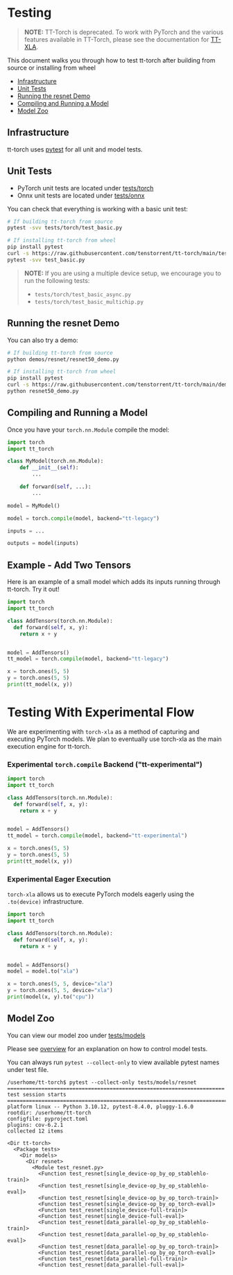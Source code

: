# Testing

> **NOTE:** TT-Torch is deprecated. To work with PyTorch and the various features available in TT-Torch, please see the documentation for [TT-XLA](https://github.com/tenstorrent/tt-xla/blob/main/README.md).

This document walks you through how to test tt-torch after building from source or installing from wheel

* [Infrastructure](#infrastructure)
* [Unit Tests](#unit-tests)
* [Running the resnet Demo](#running-the-resnet-demo)
* [Compiling and Running a Model](#compiling-and-running-a-model)
* [Model Zoo](#model-zoo)

## Infrastructure

tt-torch uses [pytest](https://docs.pytest.org/en/stable/) for all unit and model tests.

## Unit Tests

- PyTorch unit tests are located under [tests/torch](https://github.com/tenstorrent/tt-torch/tree/main/tests/torch)
- Onnx unit tests are located under [tests/onnx](https://github.com/tenstorrent/tt-torch/tree/main/tests/onnx)

You can check that everything is working with a basic unit test:

```bash
# If building tt-torch from source
pytest -svv tests/torch/test_basic.py

# If installing tt-torch from wheel
pip install pytest
curl -s https://raw.githubusercontent.com/tenstorrent/tt-torch/main/tests/torch/test_basic.py -o test_basic.py
pytest -svv test_basic.py
```

>**NOTE:** If you are using a multiple device setup, we encourage you to run the following tests:
> - `tests/torch/test_basic_async.py`
> - `tests/torch/test_basic_multichip.py`

## Running the resnet Demo
You can also try a demo:

```bash
# If building tt-torch from source
python demos/resnet/resnet50_demo.py

# If installing tt-torch from wheel
pip install pytest
curl -s https://raw.githubusercontent.com/tenstorrent/tt-torch/main/demos/resnet/resnet50_demo.py -o resnet50_demo.py
python resnet50_demo.py
```

## Compiling and Running a Model

Once you have your `torch.nn.Module` compile the model:
```py
import torch
import tt_torch

class MyModel(torch.nn.Module):
    def __init__(self):
        ...

    def forward(self, ...):
        ...

model = MyModel()

model = torch.compile(model, backend="tt-legacy")

inputs = ...

outputs = model(inputs)
```

## Example - Add Two Tensors

Here is an example of a small model which adds its inputs running through tt-torch. Try it out!

```py
import torch
import tt_torch

class AddTensors(torch.nn.Module):
  def forward(self, x, y):
    return x + y


model = AddTensors()
tt_model = torch.compile(model, backend="tt-legacy")

x = torch.ones(5, 5)
y = torch.ones(5, 5)
print(tt_model(x, y))
```

# Testing With Experimental Flow

We are experimenting with `torch-xla` as a method of capturing and executing PyTorch models. We plan to eventually use torch-xla as the main execution engine for tt-torch.

### Experimental `torch.compile` Backend ("tt-experimental")

```py
import torch
import tt_torch

class AddTensors(torch.nn.Module):
  def forward(self, x, y):
    return x + y


model = AddTensors()
tt_model = torch.compile(model, backend="tt-experimental")

x = torch.ones(5, 5)
y = torch.ones(5, 5)
print(tt_model(x, y))
```

### Experimental Eager Execution

`torch-xla` allows us to execute PyTorch models eagerly using the `.to(device)` infrastructure.

```py
import torch
import tt_torch

class AddTensors(torch.nn.Module):
  def forward(self, x, y):
    return x + y


model = AddTensors()
model = model.to("xla")

x = torch.ones(5, 5, device="xla")
y = torch.ones(5, 5, device="xla")
print(model(x, y).to("cpu"))
```

## Model Zoo

You can view our model zoo under [tests/models](https://github.com/tenstorrent/tt-torch/tree/main/tests/models)

Please see [overview](https://docs.tenstorrent.com/tt-torch/controlling.html) for an explanation on how to control model tests.

You can always run `pytest --collect-only` to view available pytest names under test file.

```
/userhome/tt-torch$ pytest --collect-only tests/models/resnet
====================================================================== test session starts =======================================================================
platform linux -- Python 3.10.12, pytest-8.4.0, pluggy-1.6.0
rootdir: /userhome/tt-torch
configfile: pyproject.toml
plugins: cov-6.2.1
collected 12 items

<Dir tt-torch>
  <Package tests>
    <Dir models>
      <Dir resnet>
        <Module test_resnet.py>
          <Function test_resnet[single_device-op_by_op_stablehlo-train]>
          <Function test_resnet[single_device-op_by_op_stablehlo-eval]>
          <Function test_resnet[single_device-op_by_op_torch-train]>
          <Function test_resnet[single_device-op_by_op_torch-eval]>
          <Function test_resnet[single_device-full-train]>
          <Function test_resnet[single_device-full-eval]>
          <Function test_resnet[data_parallel-op_by_op_stablehlo-train]>
          <Function test_resnet[data_parallel-op_by_op_stablehlo-eval]>
          <Function test_resnet[data_parallel-op_by_op_torch-train]>
          <Function test_resnet[data_parallel-op_by_op_torch-eval]>
          <Function test_resnet[data_parallel-full-train]>
          <Function test_resnet[data_parallel-full-eval]>
```
